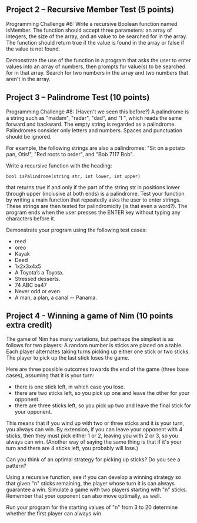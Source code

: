 ## Project 2 – Recursive Member Test (5 points)
Programming Challenge #6:  Write a recursive Boolean function named  isMember.  The function should accept three parameters: an array of integers, the size of the array, and an value to be searched for in the array.  The function should return  true  if the value is found in the array or  false  if the value is not found. 

Demonstrate the use of the function in a program that asks the user to enter values into an array of numbers, then prompts for value(s) to be searched for in that array.  Search for two numbers in the array and two numbers that aren't in the array.

## Project 3 – Palindrome Test (10 points)
Programming Challenge #8:  (Haven't we seen this before?)  A palindrome is a string such as "madam", "radar", "dad", and "I ", which reads the same forward and backward.  The empty string is regarded as a palindrome.  Palindromes consider only letters and numbers.  Spaces and punctuation should be ignored.

For example, the following strings are also a palindromes:  "Sit on a potato pan, Otis!", "Red roots to order", and "Bob 7117 Bob".

Write a recursive function with the heading:

<code>bool isPalindrome(string str, int lower, int upper)</code>

that returns  true  if and only if the part of the string  str  in positions  lower  through  upper  (inclusive at both ends) is a palindrome.  Test your function by writing a main function that repeatedly asks the user to enter strings.  These strings are then tested for palindromicity (is that even a word?).  The program ends when the user presses the ENTER key without typing any characters before it.

Demonstrate your program using the following test cases:

- reed
- oreo
- Kayak
- Deed
- 1x2x3x4x5
- A Toyota’s a Toyota.
- Stressed desserts.
- 74 ABC ba47
- Never odd or even.
- A man, a plan, a canal --  Panama.

## Project 4 - Winning a game of Nim  (10 points extra credit)
The game of Nim has many variations, but perhaps the simplest is as follows for two players:
A random number is sticks are placed on a table.
Each player alternates taking turns picking up either one stick or two sticks.
The player to pick up the last stick loses the game.
 
Here are three possible outcomes towards the end of the game (three base cases), assuming that it is your turn:
- there is one stick left, in which case you lose.
- there are two sticks left, so you pick up one and leave the other for your opponent.
- there are three sticks left, so you pick up two and leave the final stick for your opponent.

This means that if you wind up with two or three sticks and it is your turn, you always can win.  By extension, if you can leave your opponent with 4 sticks, then they must pick either 1 or 2, leaving you with 2 or 3, so you always can win.  (Another way of saying the same thing is that if it's your turn and there are 4 sticks left, you probably will lose.) 

Can you think of an optimal strategy for picking up sticks?  Do you see a pattern?

Using a recursive function, see if you can develop a winning strategy so that given "n" sticks remaining, the player whose turn it is can always guarantee a win.  Simulate a game with two players starting with "n" sticks.  Remember that your opponent can also move optimally, as well.

Run your program for the starting values of "n" from 3 to 20 determine whether the first player can always win.